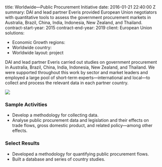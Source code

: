 
title: Worldwide—Public Procurement Initiative
date: 2016-01-21 22:40:00 Z
summary: DAI and lead partner Everis provided European Union negotiators with quantitative
  tools to assess the government procurement markets in Australia, Brazil, China,
  India, Indonesia, New Zealand, and Thailand.
contract-start-year: 2015
contract-end-year: 2019
client: European Union
solutions:
- Economic Growth
regions:
- Worldwide
country:
- Worldwide
layout: project


DAI and lead partner Everis carried out studies on government procurement in Australia, Brazil, China, India, Indonesia, New Zealand, and Thailand. We were supported throughout this work by sector and market leaders and employed a large pool of short-term experts—international and local—to collect and process the relevant data in each partner country.

![][1]

### Sample Activities

* Develop a methodology for collecting data.
* Analyse public procurement data and legislation and their effects on trade flows, gross domestic product, and related policy—among other effects.

### Select Results

* Developed a methodology for quantifying public procurement flows.
* Built a database and series of country studies.

[1]: https://assetify-dai.com/projects/EC-Procurement-webpage.jpg
